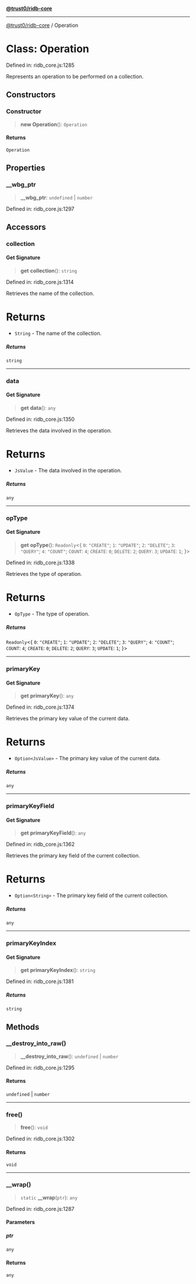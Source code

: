 [**@trust0/ridb-core**](../README.md)

***

[@trust0/ridb-core](../README.md) / Operation

# Class: Operation

Defined in: ridb\_core.js:1285

Represents an operation to be performed on a collection.

## Constructors

### Constructor

> **new Operation**(): `Operation`

#### Returns

`Operation`

## Properties

### \_\_wbg\_ptr

> **\_\_wbg\_ptr**: `undefined` \| `number`

Defined in: ridb\_core.js:1297

## Accessors

### collection

#### Get Signature

> **get** **collection**(): `string`

Defined in: ridb\_core.js:1314

Retrieves the name of the collection.

# Returns

* `String` - The name of the collection.

##### Returns

`string`

***

### data

#### Get Signature

> **get** **data**(): `any`

Defined in: ridb\_core.js:1350

Retrieves the data involved in the operation.

# Returns

* `JsValue` - The data involved in the operation.

##### Returns

`any`

***

### opType

#### Get Signature

> **get** **opType**(): `Readonly`\<\{ `0`: `"CREATE"`; `1`: `"UPDATE"`; `2`: `"DELETE"`; `3`: `"QUERY"`; `4`: `"COUNT"`; `COUNT`: `4`; `CREATE`: `0`; `DELETE`: `2`; `QUERY`: `3`; `UPDATE`: `1`; \}\>

Defined in: ridb\_core.js:1338

Retrieves the type of operation.

# Returns

* `OpType` - The type of operation.

##### Returns

`Readonly`\<\{ `0`: `"CREATE"`; `1`: `"UPDATE"`; `2`: `"DELETE"`; `3`: `"QUERY"`; `4`: `"COUNT"`; `COUNT`: `4`; `CREATE`: `0`; `DELETE`: `2`; `QUERY`: `3`; `UPDATE`: `1`; \}\>

***

### primaryKey

#### Get Signature

> **get** **primaryKey**(): `any`

Defined in: ridb\_core.js:1374

Retrieves the primary key value of the current data.

# Returns

* `Option<JsValue>` - The primary key value of the current data.

##### Returns

`any`

***

### primaryKeyField

#### Get Signature

> **get** **primaryKeyField**(): `any`

Defined in: ridb\_core.js:1362

Retrieves the primary key field of the current collection.

# Returns

* `Option<String>` - The primary key field of the current collection.

##### Returns

`any`

***

### primaryKeyIndex

#### Get Signature

> **get** **primaryKeyIndex**(): `string`

Defined in: ridb\_core.js:1381

##### Returns

`string`

## Methods

### \_\_destroy\_into\_raw()

> **\_\_destroy\_into\_raw**(): `undefined` \| `number`

Defined in: ridb\_core.js:1295

#### Returns

`undefined` \| `number`

***

### free()

> **free**(): `void`

Defined in: ridb\_core.js:1302

#### Returns

`void`

***

### \_\_wrap()

> `static` **\_\_wrap**(`ptr`): `any`

Defined in: ridb\_core.js:1287

#### Parameters

##### ptr

`any`

#### Returns

`any`
